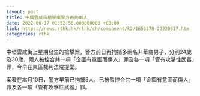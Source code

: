 ```yaml
---
layout: post
title: 中環雲咸街槍擊案警方再拘兩人
date: 2022-06-17 01:52:50.000000000 +08:00
link: https://news.rthk.hk/rthk/ch/component/k2/1653370-20220617.htm
categories: rthk
---
```


中環雲咸街上星期發生的槍擊案，警方前日再拘捕多兩名非華裔男子，分別24歲及30歲，兩人被控合共一項「企圖有意圖而傷人」罪及各一項「管有攻擊性武器」罪，今早在東區裁判法院提堂。

案發在本月10日，警方早前已拘捕5人，已被暫控合共一項「企圖有意圖而傷人」罪及各一項「管有攻擊性武器」罪。
